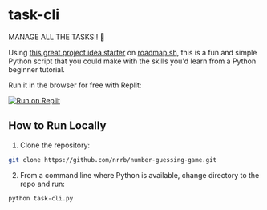 # task-cli

MANAGE ALL THE TASKS!! 📑

Using [this great project idea starter](https://roadmap.sh/projects/task-tracker) on [roadmap.sh](https://roadmap.sh), this is a fun and simple Python script that you could make with the skills you'd learn from a Python beginner tutorial. 

Run it in the browser for free with Replit:

[![Run on Replit](https://replit.com/badge/github/nrrb/task-cli)](https://replit.com/github/nrrb/task-cli)


## How to Run Locally

1. Clone the repository:

```bash
git clone https://github.com/nrrb/number-guessing-game.git
```

2. From a command line where Python is available, change directory to the repo and run:

```bash
python task-cli.py
```
